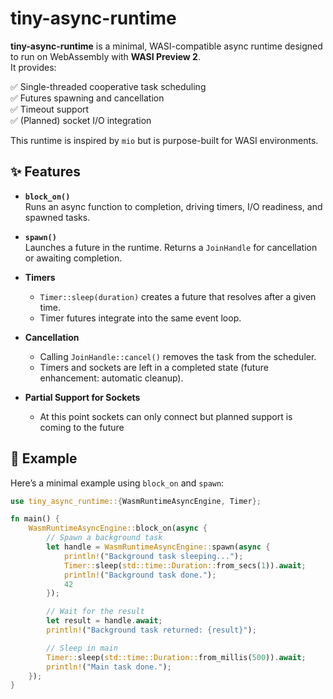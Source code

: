 # tiny-async-runtime

**tiny-async-runtime** is a minimal, WASI-compatible async runtime designed to run on WebAssembly with **WASI Preview 2**.  
It provides:

✅ Single-threaded cooperative task scheduling  
✅ Futures spawning and cancellation  
✅ Timeout support  
✅ (Planned) socket I/O integration  

This runtime is inspired by `mio` but is purpose-built for WASI environments.


## ✨ Features

- **`block_on()`**  
  Runs an async function to completion, driving timers, I/O readiness, and spawned tasks.

- **`spawn()`**  
  Launches a future in the runtime. Returns a `JoinHandle` for cancellation or awaiting completion.

- **Timers**
  - `Timer::sleep(duration)` creates a future that resolves after a given time.
  - Timer futures integrate into the same event loop.

- **Cancellation**
  - Calling `JoinHandle::cancel()` removes the task from the scheduler.
  - Timers and sockets are left in a completed state (future enhancement: automatic cleanup).

- **Partial Support for Sockets**
   - At this point sockets can only connect but planned support is coming to the future

## 🚀 Example

Here’s a minimal example using `block_on` and `spawn`:

```rust
use tiny_async_runtime::{WasmRuntimeAsyncEngine, Timer};

fn main() {
    WasmRuntimeAsyncEngine::block_on(async {
        // Spawn a background task
        let handle = WasmRuntimeAsyncEngine::spawn(async {
            println!("Background task sleeping...");
            Timer::sleep(std::time::Duration::from_secs(1)).await;
            println!("Background task done.");
            42
        });

        // Wait for the result
        let result = handle.await;
        println!("Background task returned: {result}");

        // Sleep in main
        Timer::sleep(std::time::Duration::from_millis(500)).await;
        println!("Main task done.");
    });
}

